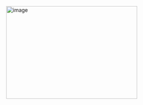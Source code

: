 <img width="353" height="250" alt="image" src="https://github.com/user-attachments/assets/28be15de-84d0-4c92-baba-8b32d729f4db" />
